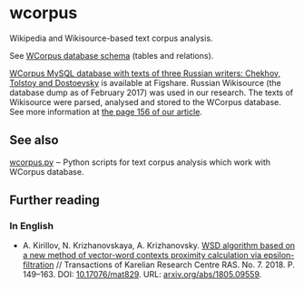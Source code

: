 # wcorpus
Wikipedia and Wikisource-based text corpus analysis.

See [WCorpus database schema](https://github.com/componavt/wcorpus/wiki/SQL#machine-readable-database-schema) (tables and relations).

[WCorpus MySQL database with texts of three Russian writers: Chekhov, Tolstoy and Dostoevsky](https://doi.org/10.6084/m9.figshare.5938150.v1) 
is available at Figshare. Russian Wikisource (the database dump as of February 2017) 
was used in our research. The texts of Wikisource were parsed, analysed and stored 
to the WCorpus database. See more information at [the page 156 of our article](https://arxiv.org/pdf/1805.09559.pdf#page=8).


## See also ##

[wcorpus.py](https://github.com/componavt/wcorpus.py) ‒ Python scripts for text corpus analysis which work with WCorpus database.



## Further reading ##
### In English ###
  * A. Kirillov, N. Krizhanovskaya, A. Krizhanovsky. [WSD algorithm based on a new method of vector-word contexts proximity calculation via epsilon-filtration](https://arxiv.org/abs/1805.09559) // Transactions of Karelian Research Centre RAS. No. 7. 2018. P. 149–163. DOI: [10.17076/mat829](http://journals.krc.karelia.ru/index.php/mathem/article/view/829). URL: [arxiv.org/abs/1805.09559](https://arxiv.org/abs/1805.09559).
